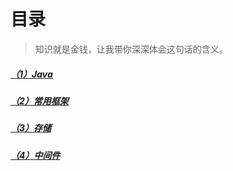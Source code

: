 # 目录

> 知识就是金钱，让我带你深深体会这句话的含义。

##### [（1）Java](#)
##### [（2）常用框架](#)
##### [（3）存储](#)
##### [（4）中间件](#)
